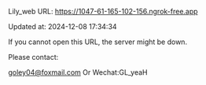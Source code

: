 Lily_web URL: https://1047-61-165-102-156.ngrok-free.app

Updated at: 2024-12-08 17:34:34

If you cannot open this URL, the server might be down.

Please contact: 

goley04@foxmail.com Or Wechat:GL_yeaH
